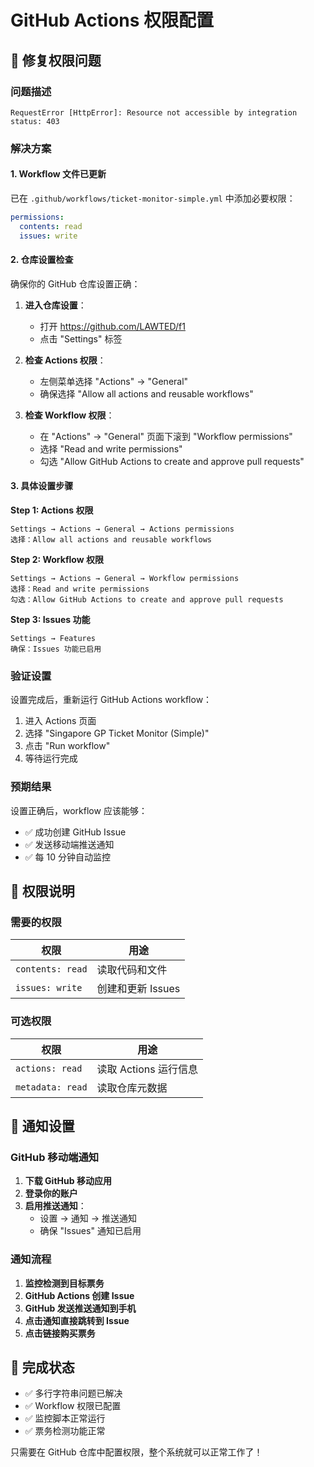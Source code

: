 # GitHub Actions 权限配置

## 🔧 修复权限问题

### 问题描述
```
RequestError [HttpError]: Resource not accessible by integration
status: 403
```

### 解决方案

#### 1. Workflow 文件已更新
已在 `.github/workflows/ticket-monitor-simple.yml` 中添加必要权限：

```yaml
permissions:
  contents: read
  issues: write
```

#### 2. 仓库设置检查

确保你的 GitHub 仓库设置正确：

1. **进入仓库设置**：
   - 打开 https://github.com/LAWTED/f1
   - 点击 "Settings" 标签

2. **检查 Actions 权限**：
   - 左侧菜单选择 "Actions" → "General"
   - 确保选择 "Allow all actions and reusable workflows"

3. **检查 Workflow 权限**：
   - 在 "Actions" → "General" 页面下滚到 "Workflow permissions"
   - 选择 "Read and write permissions"
   - 勾选 "Allow GitHub Actions to create and approve pull requests"

#### 3. 具体设置步骤

**Step 1: Actions 权限**
```
Settings → Actions → General → Actions permissions
选择：Allow all actions and reusable workflows
```

**Step 2: Workflow 权限**
```
Settings → Actions → General → Workflow permissions
选择：Read and write permissions
勾选：Allow GitHub Actions to create and approve pull requests
```

**Step 3: Issues 功能**
```
Settings → Features
确保：Issues 功能已启用
```

### 验证设置

设置完成后，重新运行 GitHub Actions workflow：

1. 进入 Actions 页面
2. 选择 "Singapore GP Ticket Monitor (Simple)"
3. 点击 "Run workflow"
4. 等待运行完成

### 预期结果

设置正确后，workflow 应该能够：
- ✅ 成功创建 GitHub Issue
- ✅ 发送移动端推送通知
- ✅ 每 10 分钟自动监控

## 🎯 权限说明

### 需要的权限

| 权限 | 用途 |
|------|------|
| `contents: read` | 读取代码和文件 |
| `issues: write` | 创建和更新 Issues |

### 可选权限

| 权限 | 用途 |
|------|------|
| `actions: read` | 读取 Actions 运行信息 |
| `metadata: read` | 读取仓库元数据 |

## 📱 通知设置

### GitHub 移动端通知

1. **下载 GitHub 移动应用**
2. **登录你的账户**
3. **启用推送通知**：
   - 设置 → 通知 → 推送通知
   - 确保 "Issues" 通知已启用

### 通知流程

1. **监控检测到目标票务**
2. **GitHub Actions 创建 Issue**
3. **GitHub 发送推送通知到手机**
4. **点击通知直接跳转到 Issue**
5. **点击链接购买票务**

## 🚀 完成状态

- ✅ 多行字符串问题已解决
- ✅ Workflow 权限已配置
- ✅ 监控脚本正常运行
- ✅ 票务检测功能正常

只需要在 GitHub 仓库中配置权限，整个系统就可以正常工作了！
